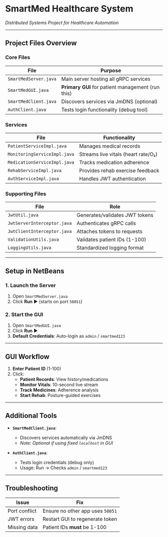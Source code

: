 # SmartMed Healthcare System  
*Distributed Systems Project for Healthcare Automation*  

---

## **Project Files Overview**  

### **Core Files**  
| File | Purpose |  
|------|---------|  
| `SmartMedServer.java` | Main server hosting all gRPC services |  
| `SmartMedGUI.java` | **Primary GUI** for patient management (run this) |  
| `SmartMedClient.java` | Discovers services via JmDNS (optional) |  
| `AuthClient.java` | Tests login functionality (debug tool) |  

### **Services**  
| File | Functionality |  
|------|--------------|  
| `PatientServiceImpl.java` | Manages medical records |  
| `MonitoringServiceImpl.java` | Streams live vitals (heart rate/O₂) |  
| `MedicationServiceImpl.java` | Tracks medication adherence |  
| `RehabServiceImpl.java` | Provides rehab exercise feedback |  
| `AuthServiceImpl.java` | Handles JWT authentication |  

### **Supporting Files**  
| File | Role |  
|------|-----|  
| `JwtUtil.java` | Generates/validates JWT tokens |  
| `JwtServerInterceptor.java` | Authenticates gRPC calls |  
| `JwtClientInterceptor.java` | Attaches tokens to requests |  
| `ValidationUtils.java` | Validates patient IDs (1-100) |  
| `LoggingUtils.java` | Standardized logging format |  

---

## **Setup in NetBeans**  

### **1. Launch the Server**  
1. Open `SmartMedServer.java`  
2. Click **Run** ▶️ (starts on port `50051`)  

### **2. Start the GUI**  
1. Open `SmartMedGUI.java`  
2. Click **Run** ▶️  
3. **Default Credentials**: Auto-login as `admin` / `smartmed123`  

---

## **GUI Workflow**  
1. **Enter Patient ID** (1-100)  
2. Click:  
   - **Patient Records**: View history/medications  
   - **Monitor Vitals**: 10-second live stream  
   - **Track Medicines**: Adherence analysis  
   - **Start Rehab**: Posture-guided exercises   

---

## **Additional Tools**  
- **`SmartMedClient.java`**:  
  - Discovers services automatically via JmDNS  
  - *Note: Optional if using fixed `localhost` in GUI*  

- **`AuthClient.java`**:  
  - Tests login credentials (debug only)  
  - Usage: Run → Checks `admin` / `smartmed123`  

---

## **Troubleshooting**  
| Issue | Fix |  
|-------|-----|  
| Port conflict | Ensure no other app uses `50051` |  
| JWT errors | Restart GUI to regenerate token |  
| Missing data | Patient IDs **must** be 1-100 |  
